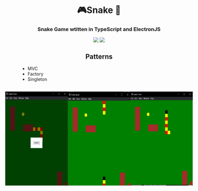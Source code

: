 <h1 align="center">🎮Snake 🐍</h1>

<h3 align="center">Snake Game wtitten in TypeScript and ElectronJS</h3>
<p align="center">
  <a href="https://www.typescriptlang.org/"><img width="50" src="https://w7.pngwing.com/pngs/915/519/png-transparent-typescript-hd-logo-thumbnail.png"/></a>     <a href="https://www.electronjs.org/"><img 
width="50" src="https://upload.wikimedia.org/wikipedia/commons/9/91/Electron_Software_Framework_Logo.svg" /></a>
</p>

<h2 align="center">Patterns</h2>
<ul>
  <li>MVC</li>
  <li>Factory</li>
  <li>Singleton</li>

  <img src="">
  <img src="">
  <img src=""> 
</ul>
<div style="display: flex; flex-direction: row; justify-content: center;">
  <img width="200" height="300" src="./readme-images/image.png">
  <img width="200" height="300" src="./readme-images/image-1.png">
  <img width="200" height="300" src="./readme-images/image-2.png">
</div>
